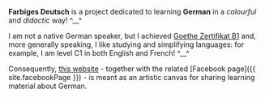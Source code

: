 **Farbiges Deutsch** is a project dedicated to learning **German** in a *colourful* and *didactic* way! ^\_\_^

I am not a native German speaker, but I achieved [Goethe Zertifikat B1](https://www.goethe.de/de/spr/kup/prf/prf/gzb1.html) and, more generally speaking, I like studying and simplifying languages: for example, I am level C1 in both English and French! ^\_\_^

Consequently, [this website](http://gianlucacosta.info/FarbigesDeutsch) - together with the related [Facebook page]({{ site.facebookPage }}) - is meant as an artistic canvas for sharing learning material about German.
